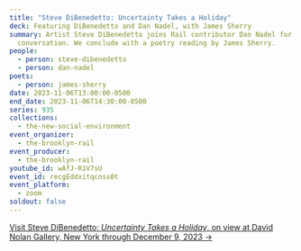 ```yaml
---
title: "Steve DiBenedetto: Uncertainty Takes a Holiday"
deck: Featuring DiBenedetto and Dan Nadel, with James Sherry
summary: Artist Steve DiBenedetto joins Rail contributor Dan Nadel for a
  conversation. We conclude with a poetry reading by James Sherry.
people:
  - person: steve-dibenedetto
  - person: dan-nadel
poets:
  - person: james-sherry
date: 2023-11-06T13:00:00-0500
end_date: 2023-11-06T14:30:00-0500
series: 935
collections:
  - the-new-social-environment
event_organizer:
  - the-brooklyn-rail
event_producer:
  - the-brooklyn-rail
youtube_id: wAfJ-R1V7sU
event_id: recgEddxitqcnss0t
event_platform:
  - zoom
soldout: false
---
```

[V﻿isit Steve DiBenedetto: *Uncertainty Takes a Holiday*, on view at David Nolan Gallery, New York through December 9, 2023 →](https://www.davidnolangallery.com/exhibitions/steve-dibenedetto-uncertainty-takes-a-holiday)